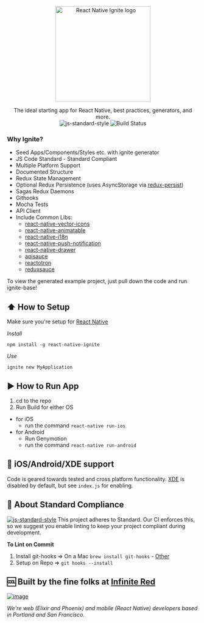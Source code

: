 <p align="center">
  <img src="http://ir_public.s3.amazonaws.com/projects/ignite/react-native-ignite-logo_500w.png" alt="React Native Ignite logo" width="250px">
</p>

<p align="center">
  The ideal starting app for React Native, best practices, generators, and more.
  <br/>
  <img src=https://img.shields.io/badge/code%20style-standard-brightgreen.svg?style=flat alt='js-standard-style'/>
  <img src=https://semaphoreci.com/api/v1/ir/ignite/branches/master/shields_badge.svg alt='Build Status'/>
</p>

### Why Ignite?
* Seed Apps/Components/Styles etc. with ignite generator
* JS Code Standard - Standard Compliant
* Multiple Platform Support
* Documented Structure
* Redux State Management
* Optional Redux Persistence (uses AsyncStorage via [redux-persist](https://github.com/rt2zz/redux-persist))
* Sagas Redux Daemons
* Githooks
* Mocha Tests
* API Client
* Include Common Libs:
  * [react-native-vector-icons](https://github.com/oblador/react-native-vector-icons)
  * [react-native-animatable](https://github.com/oblador/react-native-animatable)
  * [react-native-i18n](https://github.com/AlexanderZaytsev/react-native-i18n)
  * [react-native-push-notification](https://github.com/zo0r/react-native-push-notification)
  * [react-native-drawer](https://github.com/root-two/react-native-drawer)
  * [apisauce](https://github.com/skellock/apisauce)
  * [reactotron](https://github.com/skellock/reactotron)
  * [reduxsauce](https://github.com/skellock/reduxsauce)

To view the generated example project, just pull down the code and run ignite-base!

## :arrow_up: How to Setup

Make sure you're setup for [React Native](https://facebook.github.io/react-native/docs/getting-started.html#content)

*Install*

`npm install -g react-native-ignite`

*Use*

`ignite new MyApplication`

## :arrow_forward: How to Run App

1. cd to the repo
2. Run Build for either OS
  * for iOS
    * run the command `react-native run-ios`
  * for Android
    * Run Genymotion
    * run the command `react-native run-android`

## :iphone: iOS/Android/XDE support
Code is geared towards tested and cross platform functionality. [XDE](https://exponentjs.com/) is disabled by default, but see `index.js` for enabling.

## :no_entry_sign: About Standard Compliance

[![js-standard-style](https://cdn.rawgit.com/feross/standard/master/badge.svg)](https://github.com/feross/standard)
This project adheres to Standard.  Our CI enforces this, so we suggest you enable linting to keep your project compliant during development.

**To Lint on Commit**

1. Install git-hooks => On a Mac `brew install git-hooks` - [Other](https://github.com/icefox/git-hooks/)
2. Setup on Repo => `git hooks --install`

## :cool: Built by the fine folks at [Infinite Red](http://infinite.red)

[![image](http://infinite.red/images/ir-logo.svg)](http://infinite.red)

_We're web (Elixir and Phoenix) and mobile (React Native) developers based in Portland and San Francisco._
